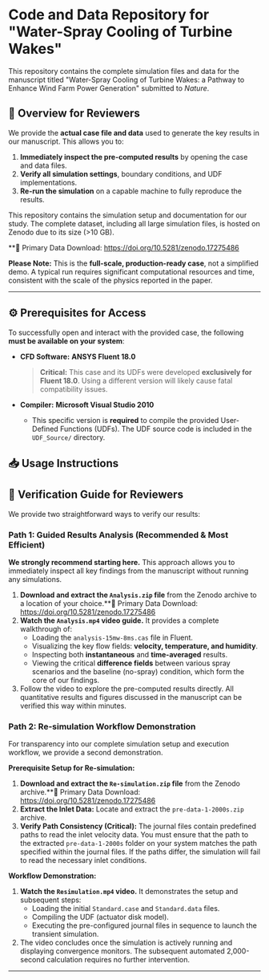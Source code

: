 # Code and Data Repository for "Water-Spray Cooling of Turbine Wakes"

This repository contains the complete simulation files and data for the manuscript titled "Water-Spray Cooling of Turbine Wakes: a Pathway to Enhance Wind Farm Power Generation" submitted to *Nature*.

## 🚀 **Overview for Reviewers**

We provide the **actual case file and data** used to generate the key results in our manuscript. This allows you to:
1.  **Immediately inspect the pre-computed results** by opening the case and data files.
2.  **Verify all simulation settings**, boundary conditions, and UDF implementations.
3.  **Re-run the simulation** on a capable machine to fully reproduce the results.

This repository contains the simulation setup and documentation for our study. The complete dataset, including all large simulation files, is hosted on Zenodo due to its size (>10 GB).

**🔗 Primary Data Download: https://doi.org/10.5281/zenodo.17275486

**Please Note:** This is the **full-scale, production-ready case**, not a simplified demo. A typical run requires significant computational resources and time, consistent with the scale of the physics reported in the paper.

---

## ⚙️ **Prerequisites for Access**

To successfully open and interact with the provided case, the following **must be available on your system**:

*   **CFD Software:** **ANSYS Fluent 18.0**
    > **Critical:** This case and its UDFs were developed **exclusively for Fluent 18.0**. Using a different version will likely cause fatal compatibility issues.

*   **Compiler:** **Microsoft Visual Studio 2010**
    *   This specific version is **required** to compile the provided User-Defined Functions (UDFs). The UDF source code is included in the `UDF_Source/` directory.

## 📥 **Usage Instructions**

## 🚀 **Verification Guide for Reviewers**

We provide two straightforward ways to verify our results:

### **Path 1: Guided Results Analysis (Recommended & Most Efficient)**

**We strongly recommend starting here.** This approach allows you to immediately inspect all key findings from the manuscript without running any simulations.

1.  **Download and extract the `Analysis.zip` file** from the Zenodo archive to a location of your choice.**🔗 Primary Data Download: https://doi.org/10.5281/zenodo.17275486
2.  **Watch the `Analysis.mp4` video guide.** It provides a complete walkthrough of:
    *   Loading the `analysis-15mw-8ms.cas` file in Fluent.
    *   Visualizing the key flow fields: **velocity, temperature, and humidity**.
    *   Inspecting both **instantaneous** and **time-averaged** results.
    *   Viewing the critical **difference fields** between various spray scenarios and the baseline (no-spray) condition, which form the core of our findings.
3.  Follow the video to explore the pre-computed results directly. All quantitative results and figures discussed in the manuscript can be verified this way within minutes.

### **Path 2: Re-simulation Workflow Demonstration**

For transparency into our complete simulation setup and execution workflow, we provide a second demonstration.

**Prerequisite Setup for Re-simulation:**
1.  **Download and extract the `Re-simulation.zip` file** from the Zenodo archive.**🔗 Primary Data Download: https://doi.org/10.5281/zenodo.17275486
2.  **Extract the Inlet Data:** Locate and extract the `pre-data-1-2000s.zip` archive.
3.  **Verify Path Consistency (Critical):** The journal files contain predefined paths to read the inlet velocity data. You must ensure that the path to the extracted `pre-data-1-2000s` folder on your system matches the path specified within the journal files. If the paths differ, the simulation will fail to read the necessary inlet conditions.

**Workflow Demonstration:**
1.  **Watch the `Resimulation.mp4` video.** It demonstrates the setup and subsequent steps:
    *   Loading the initial `Standard.case` and `Standard.data` files.
    *   Compiling the UDF (actuator disk model).
    *   Executing the pre-configured journal files in sequence to launch the transient simulation.
2.  The video concludes once the simulation is actively running and displaying convergence monitors. The subsequent automated 2,000-second calculation requires no further intervention.


---
